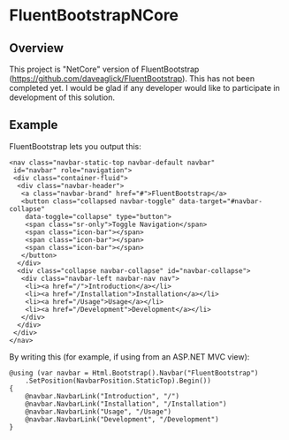 # FluentBootstrapNCore

## Overview

This project is "NetCore" version of FluentBootstrap (https://github.com/daveaglick/FluentBootstrap). This has not been completed yet. I would be glad if any developer would like to participate in development of this solution. 


## Example

FluentBootstrap lets you output this:

```
<nav class="navbar-static-top navbar-default navbar" 
 id="navbar" role="navigation">
 <div class="container-fluid">
  <div class="navbar-header">
   <a class="navbar-brand" href="#">FluentBootstrap</a>
   <button class="collapsed navbar-toggle" data-target="#navbar-collapse"
    data-toggle="collapse" type="button">
    <span class="sr-only">Toggle Navigation</span>
    <span class="icon-bar"></span>
    <span class="icon-bar"></span>
    <span class="icon-bar"></span>
   </button>
  </div>
  <div class="collapse navbar-collapse" id="navbar-collapse">
   <div class="navbar-left navbar-nav nav">
    <li><a href="/">Introduction</a></li>
    <li><a href="/Installation">Installation</a></li>
    <li><a href="/Usage">Usage</a></li>
    <li><a href="/Development">Development</a></li>
   </div>
  </div>
 </div>
</nav>
```

By writing this (for example, if using from an ASP.NET MVC view):

```
@using (var navbar = Html.Bootstrap().Navbar("FluentBootstrap")
    .SetPosition(NavbarPosition.StaticTop).Begin())
{
    @navbar.NavbarLink("Introduction", "/")
    @navbar.NavbarLink("Installation", "/Installation")
    @navbar.NavbarLink("Usage", "/Usage")
    @navbar.NavbarLink("Development", "/Development")
}
```
